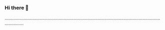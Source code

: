 ### Hi there 👋

...........................................................................................................................................
